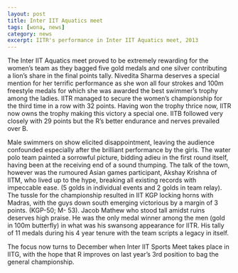 ```yaml
---
layout: post
title: Inter IIT Aquatics meet
tags: [wona, news]
category: news
excerpt: IITR's performance in Inter IIT Aquatics meet, 2013
---
```

The Inter IIT Aquatics meet proved to be extremely rewarding for the women’s team as they bagged five gold medals and one silver contributing a lion’s share in the final points tally. Nivedita Sharma deserves a special mention for her terrific performance as she won all four strokes and 100m freestyle medals for which she was awarded the best swimmer’s trophy among the ladies. IITR managed to secure the women’s championship for the third time in a row with 32 points. Having won the trophy thrice now, IITR now owns the trophy  making this victory a special one. IITB followed very closely with 29 points but the R’s better endurance and nerves prevailed over B.

Male swimmers on show elicited disappointment, leaving the audience confounded especially after the brilliant performance by the girls. The water polo team painted a sorrowful picture, bidding adieu in the first round itself, having been at the receiving end of a sound thumping. The talk of the town, however  was  the rumoured Asian games participant, Akshay Krishna of IITM, who lived up to the hype, breaking all existing records with impeccable ease. (5 golds in individual events and 2 golds in team relay). The tussle for the championship resulted in IIT KGP locking horns with Madras, with the guys down south emerging victorious by a margin of 3 points. (KGP-50; M- 53). Jacob Mathew who stood tall amidst ruins deserves high praise. He was the only medal winner among the men (gold in 100m butterfly) in what was his swansong appearance for IITR. His tally of 11 medals during his 4 year tenure with the team scripts a legacy in itself.

The focus now turns to December when Inter IIT Sports Meet takes place in IITG, with the hope that R improves on last year’s 3rd position to bag the general championship.